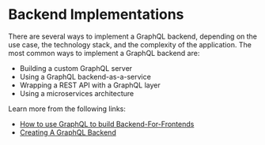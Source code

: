 # Backend Implementations

There are several ways to implement a GraphQL backend, depending on the use case, the technology stack, and the complexity of the application. The most common ways to implement a GraphQL backend are:

- Building a custom GraphQL server
- Using a GraphQL backend-as-a-service
- Wrapping a REST API with a GraphQL layer
- Using a microservices architecture

Learn more from the following links:

- [How to use GraphQL to build Backend-For-Frontends](https://blog.bitsrc.io/how-to-use-graphql-to-build-backend-for-frontends-bffs-4b7e5a0105d0)
- [Creating A GraphQL Backend](https://www.youtube.com/watch?v=6duKEokTZ44)